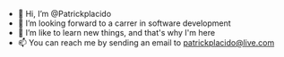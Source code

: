 - 👋 Hi, I’m @Patrickplacido
- 👀 I’m looking forward to a carrer in software development
- 🌱 I’m like to learn new things, and that's why I'm here
- 📫 You can reach me by sending an email to patrickplacido@live.com

<!---
Patrickplacido/Patrickplacido is a ✨ special ✨ repository because its `README.md` (this file) appears on your GitHub profile.
You can click the Preview link to take a look at your changes.
--->
